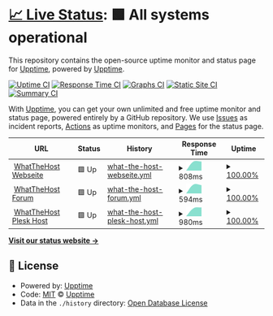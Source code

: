# [📈 Live Status](https://status.whatthehost.de): <!--live status--> **🟩 All systems operational**

This repository contains the open-source uptime monitor and status page for [Upptime](https://upptime.js.org), powered by [Upptime](https://github.com/upptime/upptime).

[![Uptime CI](https://github.com/WhatTheHost-Dev/Status/workflows/Uptime%20CI/badge.svg)](https://github.com/WhatTheHost-Dev/Status/actions?query=workflow%3A%22Uptime+CI%22)
[![Response Time CI](https://github.com/WhatTheHost-Dev/Status/workflows/Response%20Time%20CI/badge.svg)](https://github.com/WhatTheHost-Dev/Status/actions?query=workflow%3A%22Response+Time+CI%22)
[![Graphs CI](https://github.com/WhatTheHost-Dev/Status/workflows/Graphs%20CI/badge.svg)](https://github.com/WhatTheHost-Dev/Status/actions?query=workflow%3A%22Graphs+CI%22)
[![Static Site CI](https://github.com/WhatTheHost-Dev/Status/workflows/Static%20Site%20CI/badge.svg)](https://github.com/WhatTheHost-Dev/Status/actions?query=workflow%3A%22Static+Site+CI%22)
[![Summary CI](https://github.com/WhatTheHost-Dev/Status/workflows/Summary%20CI/badge.svg)](https://github.com/WhatTheHost-Dev/Status/actions?query=workflow%3A%22Summary+CI%22)

With [Upptime](https://upptime.js.org), you can get your own unlimited and free uptime monitor and status page, powered entirely by a GitHub repository. We use [Issues](https://github.com/upptime/upptime/issues) as incident reports, [Actions](https://github.com/WhatTheHost-Dev/Status/actions) as uptime monitors, and [Pages](https://status.whatthehost.de) for the status page.

<!--start: status pages-->
<!-- This summary is generated by Upptime (https://github.com/upptime/upptime) -->
<!-- Do not edit this manually, your changes will be overwritten -->
<!-- prettier-ignore -->
| URL | Status | History | Response Time | Uptime |
| --- | ------ | ------- | ------------- | ------ |
| <img alt="" src="https://favicons.githubusercontent.com/www.whatthehost.de" height="13"> [WhatTheHost Webseite](https://www.whatthehost.de) | 🟩 Up | [what-the-host-webseite.yml](https://github.com/WhatTheHost-Dev/Status/commits/HEAD/history/what-the-host-webseite.yml) | <details><summary><img alt="Response time graph" src="./graphs/what-the-host-webseite/response-time-week.png" height="20"> 808ms</summary><br><a href="https://status.whatthehost.de/history/what-the-host-webseite"><img alt="Response time 808" src="https://img.shields.io/endpoint?url=https%3A%2F%2Fraw.githubusercontent.com%2FWhatTheHost-Dev%2FStatus%2FHEAD%2Fapi%2Fwhat-the-host-webseite%2Fresponse-time.json"></a><br><a href="https://status.whatthehost.de/history/what-the-host-webseite"><img alt="24-hour response time 808" src="https://img.shields.io/endpoint?url=https%3A%2F%2Fraw.githubusercontent.com%2FWhatTheHost-Dev%2FStatus%2FHEAD%2Fapi%2Fwhat-the-host-webseite%2Fresponse-time-day.json"></a><br><a href="https://status.whatthehost.de/history/what-the-host-webseite"><img alt="7-day response time 808" src="https://img.shields.io/endpoint?url=https%3A%2F%2Fraw.githubusercontent.com%2FWhatTheHost-Dev%2FStatus%2FHEAD%2Fapi%2Fwhat-the-host-webseite%2Fresponse-time-week.json"></a><br><a href="https://status.whatthehost.de/history/what-the-host-webseite"><img alt="30-day response time 808" src="https://img.shields.io/endpoint?url=https%3A%2F%2Fraw.githubusercontent.com%2FWhatTheHost-Dev%2FStatus%2FHEAD%2Fapi%2Fwhat-the-host-webseite%2Fresponse-time-month.json"></a><br><a href="https://status.whatthehost.de/history/what-the-host-webseite"><img alt="1-year response time 808" src="https://img.shields.io/endpoint?url=https%3A%2F%2Fraw.githubusercontent.com%2FWhatTheHost-Dev%2FStatus%2FHEAD%2Fapi%2Fwhat-the-host-webseite%2Fresponse-time-year.json"></a></details> | <details><summary><a href="https://status.whatthehost.de/history/what-the-host-webseite">100.00%</a></summary><a href="https://status.whatthehost.de/history/what-the-host-webseite"><img alt="All-time uptime 100.00%" src="https://img.shields.io/endpoint?url=https%3A%2F%2Fraw.githubusercontent.com%2FWhatTheHost-Dev%2FStatus%2FHEAD%2Fapi%2Fwhat-the-host-webseite%2Fuptime.json"></a><br><a href="https://status.whatthehost.de/history/what-the-host-webseite"><img alt="24-hour uptime 100.00%" src="https://img.shields.io/endpoint?url=https%3A%2F%2Fraw.githubusercontent.com%2FWhatTheHost-Dev%2FStatus%2FHEAD%2Fapi%2Fwhat-the-host-webseite%2Fuptime-day.json"></a><br><a href="https://status.whatthehost.de/history/what-the-host-webseite"><img alt="7-day uptime 100.00%" src="https://img.shields.io/endpoint?url=https%3A%2F%2Fraw.githubusercontent.com%2FWhatTheHost-Dev%2FStatus%2FHEAD%2Fapi%2Fwhat-the-host-webseite%2Fuptime-week.json"></a><br><a href="https://status.whatthehost.de/history/what-the-host-webseite"><img alt="30-day uptime 100.00%" src="https://img.shields.io/endpoint?url=https%3A%2F%2Fraw.githubusercontent.com%2FWhatTheHost-Dev%2FStatus%2FHEAD%2Fapi%2Fwhat-the-host-webseite%2Fuptime-month.json"></a><br><a href="https://status.whatthehost.de/history/what-the-host-webseite"><img alt="1-year uptime 100.00%" src="https://img.shields.io/endpoint?url=https%3A%2F%2Fraw.githubusercontent.com%2FWhatTheHost-Dev%2FStatus%2FHEAD%2Fapi%2Fwhat-the-host-webseite%2Fuptime-year.json"></a></details>
| <img alt="" src="https://favicons.githubusercontent.com/community.whatthehost.de" height="13"> [WhatTheHost Forum](https://community.whatthehost.de) | 🟩 Up | [what-the-host-forum.yml](https://github.com/WhatTheHost-Dev/Status/commits/HEAD/history/what-the-host-forum.yml) | <details><summary><img alt="Response time graph" src="./graphs/what-the-host-forum/response-time-week.png" height="20"> 594ms</summary><br><a href="https://status.whatthehost.de/history/what-the-host-forum"><img alt="Response time 594" src="https://img.shields.io/endpoint?url=https%3A%2F%2Fraw.githubusercontent.com%2FWhatTheHost-Dev%2FStatus%2FHEAD%2Fapi%2Fwhat-the-host-forum%2Fresponse-time.json"></a><br><a href="https://status.whatthehost.de/history/what-the-host-forum"><img alt="24-hour response time 594" src="https://img.shields.io/endpoint?url=https%3A%2F%2Fraw.githubusercontent.com%2FWhatTheHost-Dev%2FStatus%2FHEAD%2Fapi%2Fwhat-the-host-forum%2Fresponse-time-day.json"></a><br><a href="https://status.whatthehost.de/history/what-the-host-forum"><img alt="7-day response time 594" src="https://img.shields.io/endpoint?url=https%3A%2F%2Fraw.githubusercontent.com%2FWhatTheHost-Dev%2FStatus%2FHEAD%2Fapi%2Fwhat-the-host-forum%2Fresponse-time-week.json"></a><br><a href="https://status.whatthehost.de/history/what-the-host-forum"><img alt="30-day response time 594" src="https://img.shields.io/endpoint?url=https%3A%2F%2Fraw.githubusercontent.com%2FWhatTheHost-Dev%2FStatus%2FHEAD%2Fapi%2Fwhat-the-host-forum%2Fresponse-time-month.json"></a><br><a href="https://status.whatthehost.de/history/what-the-host-forum"><img alt="1-year response time 594" src="https://img.shields.io/endpoint?url=https%3A%2F%2Fraw.githubusercontent.com%2FWhatTheHost-Dev%2FStatus%2FHEAD%2Fapi%2Fwhat-the-host-forum%2Fresponse-time-year.json"></a></details> | <details><summary><a href="https://status.whatthehost.de/history/what-the-host-forum">100.00%</a></summary><a href="https://status.whatthehost.de/history/what-the-host-forum"><img alt="All-time uptime 100.00%" src="https://img.shields.io/endpoint?url=https%3A%2F%2Fraw.githubusercontent.com%2FWhatTheHost-Dev%2FStatus%2FHEAD%2Fapi%2Fwhat-the-host-forum%2Fuptime.json"></a><br><a href="https://status.whatthehost.de/history/what-the-host-forum"><img alt="24-hour uptime 100.00%" src="https://img.shields.io/endpoint?url=https%3A%2F%2Fraw.githubusercontent.com%2FWhatTheHost-Dev%2FStatus%2FHEAD%2Fapi%2Fwhat-the-host-forum%2Fuptime-day.json"></a><br><a href="https://status.whatthehost.de/history/what-the-host-forum"><img alt="7-day uptime 100.00%" src="https://img.shields.io/endpoint?url=https%3A%2F%2Fraw.githubusercontent.com%2FWhatTheHost-Dev%2FStatus%2FHEAD%2Fapi%2Fwhat-the-host-forum%2Fuptime-week.json"></a><br><a href="https://status.whatthehost.de/history/what-the-host-forum"><img alt="30-day uptime 100.00%" src="https://img.shields.io/endpoint?url=https%3A%2F%2Fraw.githubusercontent.com%2FWhatTheHost-Dev%2FStatus%2FHEAD%2Fapi%2Fwhat-the-host-forum%2Fuptime-month.json"></a><br><a href="https://status.whatthehost.de/history/what-the-host-forum"><img alt="1-year uptime 100.00%" src="https://img.shields.io/endpoint?url=https%3A%2F%2Fraw.githubusercontent.com%2FWhatTheHost-Dev%2FStatus%2FHEAD%2Fapi%2Fwhat-the-host-forum%2Fuptime-year.json"></a></details>
| <img alt="" src="https://favicons.githubusercontent.com/ph1.whatthehost.de" height="13"> [WhatTheHost Plesk Host](https://ph1.whatthehost.de) | 🟩 Up | [what-the-host-plesk-host.yml](https://github.com/WhatTheHost-Dev/Status/commits/HEAD/history/what-the-host-plesk-host.yml) | <details><summary><img alt="Response time graph" src="./graphs/what-the-host-plesk-host/response-time-week.png" height="20"> 980ms</summary><br><a href="https://status.whatthehost.de/history/what-the-host-plesk-host"><img alt="Response time 980" src="https://img.shields.io/endpoint?url=https%3A%2F%2Fraw.githubusercontent.com%2FWhatTheHost-Dev%2FStatus%2FHEAD%2Fapi%2Fwhat-the-host-plesk-host%2Fresponse-time.json"></a><br><a href="https://status.whatthehost.de/history/what-the-host-plesk-host"><img alt="24-hour response time 980" src="https://img.shields.io/endpoint?url=https%3A%2F%2Fraw.githubusercontent.com%2FWhatTheHost-Dev%2FStatus%2FHEAD%2Fapi%2Fwhat-the-host-plesk-host%2Fresponse-time-day.json"></a><br><a href="https://status.whatthehost.de/history/what-the-host-plesk-host"><img alt="7-day response time 980" src="https://img.shields.io/endpoint?url=https%3A%2F%2Fraw.githubusercontent.com%2FWhatTheHost-Dev%2FStatus%2FHEAD%2Fapi%2Fwhat-the-host-plesk-host%2Fresponse-time-week.json"></a><br><a href="https://status.whatthehost.de/history/what-the-host-plesk-host"><img alt="30-day response time 980" src="https://img.shields.io/endpoint?url=https%3A%2F%2Fraw.githubusercontent.com%2FWhatTheHost-Dev%2FStatus%2FHEAD%2Fapi%2Fwhat-the-host-plesk-host%2Fresponse-time-month.json"></a><br><a href="https://status.whatthehost.de/history/what-the-host-plesk-host"><img alt="1-year response time 980" src="https://img.shields.io/endpoint?url=https%3A%2F%2Fraw.githubusercontent.com%2FWhatTheHost-Dev%2FStatus%2FHEAD%2Fapi%2Fwhat-the-host-plesk-host%2Fresponse-time-year.json"></a></details> | <details><summary><a href="https://status.whatthehost.de/history/what-the-host-plesk-host">100.00%</a></summary><a href="https://status.whatthehost.de/history/what-the-host-plesk-host"><img alt="All-time uptime 100.00%" src="https://img.shields.io/endpoint?url=https%3A%2F%2Fraw.githubusercontent.com%2FWhatTheHost-Dev%2FStatus%2FHEAD%2Fapi%2Fwhat-the-host-plesk-host%2Fuptime.json"></a><br><a href="https://status.whatthehost.de/history/what-the-host-plesk-host"><img alt="24-hour uptime 100.00%" src="https://img.shields.io/endpoint?url=https%3A%2F%2Fraw.githubusercontent.com%2FWhatTheHost-Dev%2FStatus%2FHEAD%2Fapi%2Fwhat-the-host-plesk-host%2Fuptime-day.json"></a><br><a href="https://status.whatthehost.de/history/what-the-host-plesk-host"><img alt="7-day uptime 100.00%" src="https://img.shields.io/endpoint?url=https%3A%2F%2Fraw.githubusercontent.com%2FWhatTheHost-Dev%2FStatus%2FHEAD%2Fapi%2Fwhat-the-host-plesk-host%2Fuptime-week.json"></a><br><a href="https://status.whatthehost.de/history/what-the-host-plesk-host"><img alt="30-day uptime 100.00%" src="https://img.shields.io/endpoint?url=https%3A%2F%2Fraw.githubusercontent.com%2FWhatTheHost-Dev%2FStatus%2FHEAD%2Fapi%2Fwhat-the-host-plesk-host%2Fuptime-month.json"></a><br><a href="https://status.whatthehost.de/history/what-the-host-plesk-host"><img alt="1-year uptime 100.00%" src="https://img.shields.io/endpoint?url=https%3A%2F%2Fraw.githubusercontent.com%2FWhatTheHost-Dev%2FStatus%2FHEAD%2Fapi%2Fwhat-the-host-plesk-host%2Fuptime-year.json"></a></details>

<!--end: status pages-->

[**Visit our status website →**](https://status.whatthehost.de)

## 📄 License

- Powered by: [Upptime](https://github.com/upptime/upptime)
- Code: [MIT](./LICENSE) © [Upptime](https://upptime.js.org)
- Data in the `./history` directory: [Open Database License](https://opendatacommons.org/licenses/odbl/1-0/)
